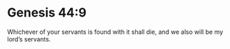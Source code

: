 # Genesis 44:9

Whichever of your servants is found with it shall die, and we also will be my lord’s servants.
